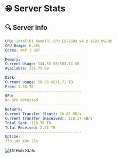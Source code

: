 # 🌐 Server Stats
## 🔍 Server Info
```yaml
CPU: Intel(R) Xeon(R) CPU E5-2699 v4 @ 1293.09GHz
CPU Usage: 0.40%
Cores: 44P | 88T
-----------------------------------
Memory:
Current Usage: 144.53 GB/503.74 GB
Available: 355.75 GB
-----------------------------------
Disk:
Current Usage: 50.86 GB/1.71 TB
Free: 1.58 TB
-----------------------------------
GPU:
No GPU detected
-----------------------------------
Network:
Current Transfer (Sent): 16.87 MB/s
Current Transfer (Received): 118.57 KB/s
Total Sent: 170.35 TB
Total Received: 2.51 TB
-----------------------------------
Uptime:
23d 14h 48m 25s
```
![GitHub Stats](https://img.shields.io/badge/Updated-2025-03-03_13:31:43-blue)